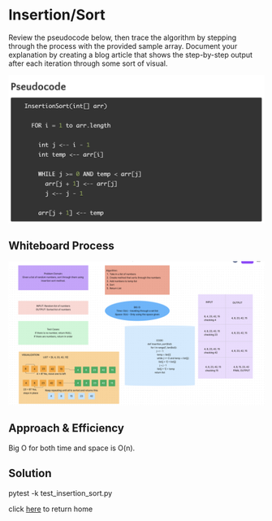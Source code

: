 # Insertion/Sort
<!-- Description of the challenge -->
Review the pseudocode below, then trace the algorithm by stepping through the process with the provided sample array. Document your explanation by creating a blog article that shows the step-by-step output after each iteration through some sort of visual.

![pseudo](pseudo.png)


## Whiteboard Process
<!-- Embedded whiteboard image -->
![insertion_wb](insertion.png)


## Approach & Efficiency
Big O for both time and space is O(n).

## Solution
pytest -k test_insertion_sort.py

click [here](../../README.md) to return home
